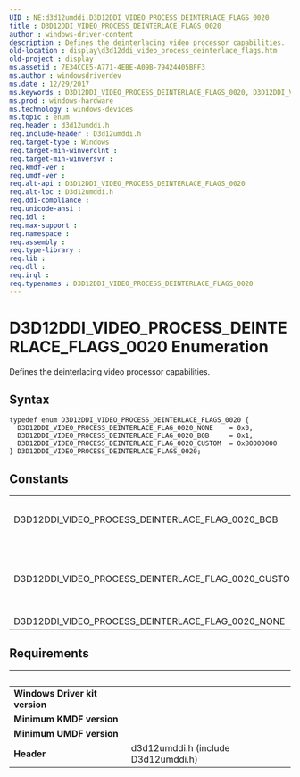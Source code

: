 ```yaml
---
UID : NE:d3d12umddi.D3D12DDI_VIDEO_PROCESS_DEINTERLACE_FLAGS_0020
title : D3D12DDI_VIDEO_PROCESS_DEINTERLACE_FLAGS_0020
author : windows-driver-content
description : Defines the deinterlacing video processor capabilities.
old-location : display\d3d12ddi_video_process_deinterlace_flags.htm
old-project : display
ms.assetid : 7E34CCE5-A771-4EBE-A09B-79424405BFF3
ms.author : windowsdriverdev
ms.date : 12/29/2017
ms.keywords : D3D12DDI_VIDEO_PROCESS_DEINTERLACE_FLAGS_0020, D3D12DDI_VIDEO_PROCESS_DEINTERLACE_FLAGS_0020
ms.prod : windows-hardware
ms.technology : windows-devices
ms.topic : enum
req.header : d3d12umddi.h
req.include-header : D3d12umddi.h
req.target-type : Windows
req.target-min-winverclnt : 
req.target-min-winversvr : 
req.kmdf-ver : 
req.umdf-ver : 
req.alt-api : D3D12DDI_VIDEO_PROCESS_DEINTERLACE_FLAGS_0020
req.alt-loc : D3d12umddi.h
req.ddi-compliance : 
req.unicode-ansi : 
req.idl : 
req.max-support : 
req.namespace : 
req.assembly : 
req.type-library : 
req.lib : 
req.dll : 
req.irql : 
req.typenames : D3D12DDI_VIDEO_PROCESS_DEINTERLACE_FLAGS_0020
---
```


# D3D12DDI_VIDEO_PROCESS_DEINTERLACE_FLAGS_0020 Enumeration
Defines the deinterlacing video processor capabilities.

## Syntax
````
typedef enum D3D12DDI_VIDEO_PROCESS_DEINTERLACE_FLAGS_0020 { 
  D3D12DDI_VIDEO_PROCESS_DEINTERLACE_FLAG_0020_NONE    = 0x0,
  D3D12DDI_VIDEO_PROCESS_DEINTERLACE_FLAG_0020_BOB     = 0x1,
  D3D12DDI_VIDEO_PROCESS_DEINTERLACE_FLAG_0020_CUSTOM  = 0x80000000
} D3D12DDI_VIDEO_PROCESS_DEINTERLACE_FLAGS_0020;
````

## Constants

<table>

<tr>
<td>D3D12DDI_VIDEO_PROCESS_DEINTERLACE_FLAG_0020_BOB</td>
<td>The video processor can perform bob deinterlacing. In bob deinterlacing, missing field lines are interpolated from the lines above and below. Bob deinterlacing does not require reference frames.</td>
</tr>

<tr>
<td>D3D12DDI_VIDEO_PROCESS_DEINTERLACE_FLAG_0020_CUSTOM</td>
<td>The video processor can perform a custom high quality deinterlacing. This feature requires the number of reference frames indicated in <b>D3D12DDI_VIDEO_PROCESS_FRAME_REFERENCE_SUPPORT</b>. If the video processor does not have the necessary number of reference frames, it falls back to bob deinterlacing.</td>
</tr>

<tr>
<td>D3D12DDI_VIDEO_PROCESS_DEINTERLACE_FLAG_0020_NONE</td>
<td>No deinterlacing.</td>
</tr>
</table>


## Requirements
| &nbsp; | &nbsp; |
| ---- |:---- |
| **Windows Driver kit version** |  |
| **Minimum KMDF version** |  |
| **Minimum UMDF version** |  |
| **Header** | d3d12umddi.h (include D3d12umddi.h) |